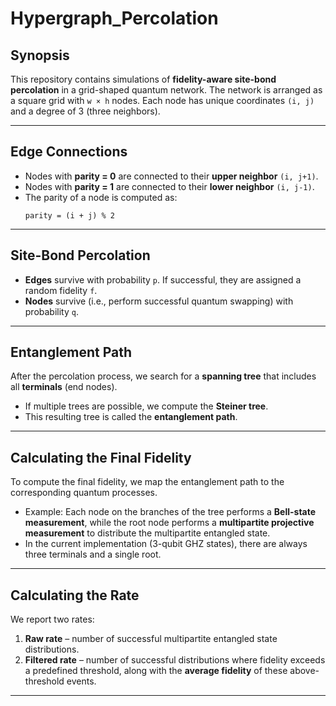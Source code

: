 # Hypergraph_Percolation

## Synopsis
This repository contains simulations of **fidelity-aware site-bond percolation** in a grid-shaped quantum network. The network is arranged as a square grid with `w × h` nodes. Each node has unique coordinates `(i, j)` and a degree of 3 (three neighbors).

---

## Edge Connections
- Nodes with **parity = 0** are connected to their **upper neighbor** `(i, j+1)`.
- Nodes with **parity = 1** are connected to their **lower neighbor** `(i, j-1)`.
- The parity of a node is computed as:  
  ```
  parity = (i + j) % 2
  ```

---

## Site-Bond Percolation
- **Edges** survive with probability `p`. If successful, they are assigned a random fidelity `f`.
- **Nodes** survive (i.e., perform successful quantum swapping) with probability `q`.

---

## Entanglement Path
After the percolation process, we search for a **spanning tree** that includes all **terminals** (end nodes).  
- If multiple trees are possible, we compute the **Steiner tree**.  
- This resulting tree is called the **entanglement path**.

---

## Calculating the Final Fidelity
To compute the final fidelity, we map the entanglement path to the corresponding quantum processes.  
- Example: Each node on the branches of the tree performs a **Bell-state measurement**, while the root node performs a **multipartite projective measurement** to distribute the multipartite entangled state.  
- In the current implementation (3-qubit GHZ states), there are always three terminals and a single root.

---

## Calculating the Rate
We report two rates:  
1. **Raw rate** – number of successful multipartite entangled state distributions.  
2. **Filtered rate** – number of successful distributions where fidelity exceeds a predefined threshold, along with the **average fidelity** of these above-threshold events.

---
